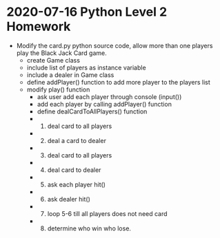 # 2020-07-16 Python Level 2 Homework

* Modify the card.py python source code, allow more than one players play the Black Jack Card game.
    - create Game class
    - include list of players as instance variable
    - include a dealer in Game class
    - define addPlayer() function to add more player to the players list
    - modify play() function
        - ask user add each player through console (input())
        - add each player by calling addPlayer() function
        - define dealCardToAllPlayers() function
        - 1. deal card to all players
        - 2. deal a card to dealer
        - 3. deal card to all players
        - 4. deal card to dealer
        - 5. ask each player hit()
        - 6. ask dealer hit()
        - 7. loop 5-6 till all players does not need card
        - 8. determine who win who lose.